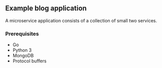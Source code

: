 ## Example blog application

A microservice application consists of a collection of small two services.

### Prerequisites

* Go
* Python 3
* MongoDB
* Protocol buffers
